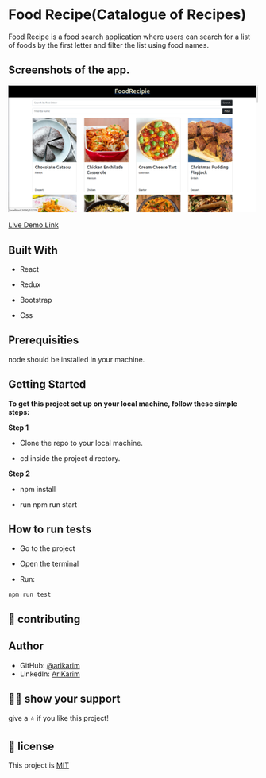 # Food Recipe(Catalogue of Recipes)
Food Recipe is a food search application where users can search for a list of foods by the first letter and filter the list using food names.
## Screenshots of the app.



![image](./src/img/screen.png)



[Live Demo Link](https://60d9c0abccc45700086d7eec--epic-kilby-a23fc8.netlify.app/)

## Built With

- React

- Redux

- Bootstrap
 
- Css

## Prerequisities

node should be installed in your machine.


## Getting Started

**To get this project set up on your local machine, follow these simple steps:**

**Step 1**<br>
 - Clone the repo to your local machine.

 - cd inside the project directory.

**Step 2**<br>

 - npm install

 - run npm run start


 ## How to run tests

 - Go to the project

 - Open the terminal

 - Run:
 ```
 npm run test

 ```

## 🤝 contributing

## Author

- GitHub: [@arikarim](https://github.com/arikarim)
- LinkedIn: [AriKarim](https://www.linkedin.com/in/ari-karim-523bb81b3)

## 🙋‍♂ show your support

give a ⭐️ if you like this project!

## 📝 license



This project is [MIT](lisenced)
